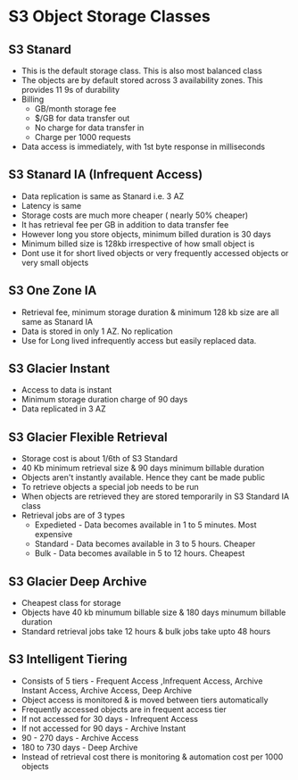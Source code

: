 # S3 Object Storage Classes

## S3 Stanard
* This is the default storage class. This is also most balanced class
* The objects are by default stored across 3 availability zones. This provides 11 9s of durability
* Billing
    * GB/month storage fee
    * $/GB for data transfer out
    * No charge for data transfer in
    * Charge per 1000 requests
* Data access is immediately, with 1st byte response in milliseconds

## S3 Stanard IA (Infrequent Access)
* Data replication is same as Stanard i.e. 3 AZ
* Latency is same
* Storage costs are much more cheaper ( nearly 50% cheaper)
* It has retrieval fee per GB in addition to data transfer fee
* However long you store objects, minimum billed duration is 30 days
* Minimum billed size is 128kb irrespective of how small object is
* Dont use it for short lived objects or very frequently accessed objects or very small objects

## S3 One Zone IA
* Retrieval fee, minimum storage duration & minimum 128 kb size are all same as Stanard IA
* Data is stored in only 1 AZ. No replication
* Use for Long lived infrequently access but easily replaced data. 

## S3 Glacier Instant
* Access to data is instant
* Minimum storage duration charge of 90 days
* Data replicated in 3 AZ

## S3 Glacier Flexible Retrieval
* Storage cost is about 1/6th of S3 Standard
* 40 Kb minimum retrieval size & 90 days minimum billable duration
* Objects aren't instantly available. Hence they cant be made public
* To retrieve objects a special job needs to be run
* When objects are retrieved they are stored temporarily in S3 Standard IA class
* Retrieval jobs are of 3 types
    * Expedieted - Data becomes available in 1 to 5 minutes. Most expensive
    * Standard - Data becomes available in 3 to 5 hours. Cheaper
    * Bulk - Data becomes available in 5 to 12 hours. Cheapest

## S3 Glacier Deep Archive
* Cheapest class for storage
* Objects have 40 kb minumum billable size & 180 days minumum billable duration
* Standard retrieval jobs take 12 hours & bulk jobs take upto 48 hours

## S3 Intelligent Tiering
* Consists of 5 tiers - Frequent Access ,Infrequent Access, Archive Instant Access, Archive Access, Deep Archive
* Object access is monitored & is moved between tiers automatically
* Frequently accessed objects are in frequent access tier
* If not accessed for 30 days - Infrequent Access
* If not accessed for 90 days - Archive Instant
* 90 - 270 days - Archive Access
* 180 to 730 days - Deep Archive
* Instead of retrieval cost there is monitoring & automation cost per 1000 objects